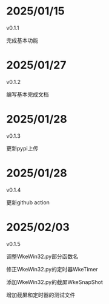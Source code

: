 # 2025/01/15

v0.1.1

完成基本功能

# 2025/01/27

v0.1.2

编写基本完成文档



# 2025/01/28

v0.1.3

更新pypi上传



# 2025/01/28

v0.1.4

更新github action



# 2025/02/03

v0.1.5

调整WkeWin32.py部分函数名

修正WkeWin32.py的定时器WkeTimer

添加WkeWin32.py的截屏WkeSnapShot

增加截屏和定时器的测试文件

